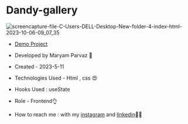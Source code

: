 # Dandy-gallery
![screencapture-file-C-Users-DELL-Desktop-New-folder-4-index-html-2023-10-06-09_07_35](https://github.com/maryamparvaz/Dandy-gallery/assets/124708513/04216be5-1ecd-4eef-b8e2-66a17c7f3760)


- [Demo Project](https://maryamparvaz.github.io/Dandy-gallery/)

- Developed by Maryam Parvaz 🙎

- Created - 2023-5-11

- Technologies Used - Html , css 😍

- Hooks Used : useState 

- Role - Frontend👌

- How to reach me : with my [instagram](https://www.instagram.com/maryamparvaz_web) and [linkedin](https://www.linkedin.com/in/maryamparvaz)👩‍💻
